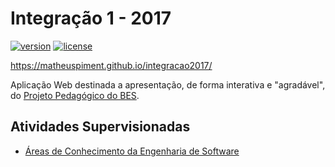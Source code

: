 # Integração 1 - 2017 

[![version][version-badge]][CHANGELOG] [![license][license-badge]][LICENSE]

https://matheuspiment.github.io/integracao2017/

Aplicação Web destinada a apresentação, de forma interativa e "agradável", do [Projeto Pedagógico do BES](http://www.inf.ufg.br/sites/default/files/uploads/es/ppcESPrograd.pdf).

## Atividades Supervisionadas

* [Áreas de Conhecimento da Engenharia de Software](https://github.com/matheuspiment/integracao2017/blob/master/docs/atividade-supervisionada-19-08-2017.md)

[CHANGELOG]: ./CHANGELOG.md
[LICENSE]: ./LICENSE
[version-badge]: https://img.shields.io/badge/version-0.0.0-blue.svg
[license-badge]: https://img.shields.io/badge/licese-MIT%20License-blue.svg
